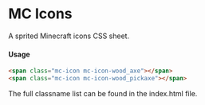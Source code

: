 # MC Icons

A sprited Minecraft icons CSS sheet.

#### Usage
```html
<span class="mc-icon mc-icon-wood_axe"></span>
<span class="mc-icon mc-icon-wood_pickaxe"></span>
```

The full classname list can be found in the index.html file.
